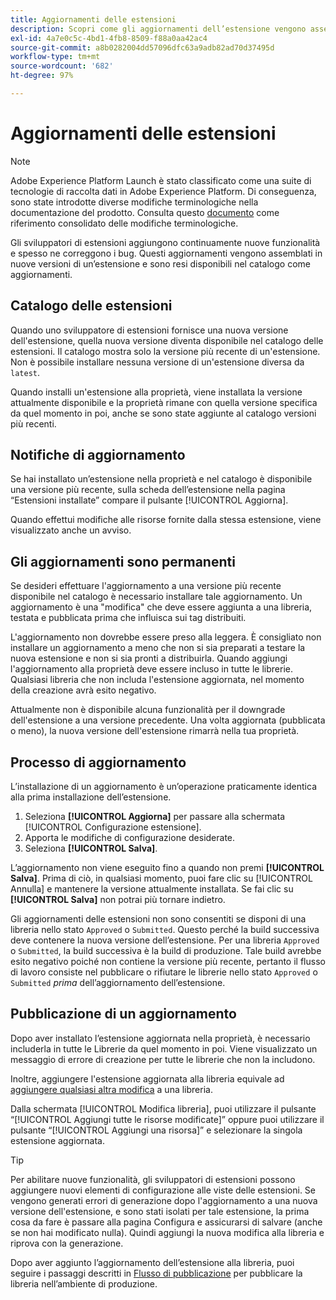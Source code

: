 ```yaml
---
title: Aggiornamenti delle estensioni
description: Scopri come gli aggiornamenti dell’estensione vengono assemblati e rappresentati nel catalogo delle estensioni.
exl-id: 4a7e0c5c-4bd1-4fb8-8509-f88a0aa42ac4
source-git-commit: a8b0282004dd57096dfc63a9adb82ad70d37495d
workflow-type: tm+mt
source-wordcount: '682'
ht-degree: 97%

---
```


# Aggiornamenti delle estensioni

>[!NOTE]
>
>Adobe Experience Platform Launch è stato classificato come una suite di tecnologie di raccolta dati in Adobe Experience Platform. Di conseguenza, sono state introdotte diverse modifiche terminologiche nella documentazione del prodotto. Consulta questo [documento](../../../term-updates.md) come riferimento consolidato delle modifiche terminologiche.

Gli sviluppatori di estensioni aggiungono continuamente nuove funzionalità e spesso ne correggono i bug. Questi aggiornamenti vengono assemblati in nuove versioni di un’estensione e sono resi disponibili nel catalogo come aggiornamenti.

## Catalogo delle estensioni

Quando uno sviluppatore di estensioni fornisce una nuova versione dell&#39;estensione, quella nuova versione diventa disponibile nel catalogo delle estensioni. Il catalogo mostra solo la versione più recente di un&#39;estensione. Non è possibile installare nessuna versione di un&#39;estensione diversa da `latest`.

Quando installi un&#39;estensione alla proprietà, viene installata la versione attualmente disponibile e la proprietà rimane con quella versione specifica da quel momento in poi, anche se sono state aggiunte al catalogo versioni più recenti.

## Notifiche di aggiornamento

Se hai installato un’estensione nella proprietà e nel catalogo è disponibile una versione più recente, sulla scheda dell’estensione nella pagina “Estensioni installate” compare il pulsante [!UICONTROL Aggiorna].

Quando effettui modifiche alle risorse fornite dalla stessa estensione, viene visualizzato anche un avviso.

## Gli aggiornamenti sono permanenti

Se desideri effettuare l&#39;aggiornamento a una versione più recente disponibile nel catalogo è necessario installare tale aggiornamento. Un aggiornamento è una &quot;modifica&quot; che deve essere aggiunta a una libreria, testata e pubblicata prima che influisca sui tag distribuiti.

L&#39;aggiornamento non dovrebbe essere preso alla leggera. È consigliato non installare un aggiornamento a meno che non si sia preparati a testare la nuova estensione e non si sia pronti a distribuirla. Quando aggiungi l&#39;aggiornamento alla proprietà deve essere incluso in tutte le librerie. Qualsiasi libreria che non includa l&#39;estensione aggiornata, nel momento della creazione avrà esito negativo.

Attualmente non è disponibile alcuna funzionalità per il downgrade dell&#39;estensione a una versione precedente. Una volta aggiornata (pubblicata o meno), la nuova versione dell&#39;estensione rimarrà nella tua proprietà.

## Processo di aggiornamento

L’installazione di un aggiornamento è un’operazione praticamente identica alla prima installazione dell’estensione.

1. Seleziona **[!UICONTROL Aggiorna]** per passare alla schermata [!UICONTROL Configurazione estensione].
1. Apporta le modifiche di configurazione desiderate.
1. Seleziona **[!UICONTROL Salva]**.

L’aggiornamento non viene eseguito fino a quando non premi **[!UICONTROL Salva]**. Prima di ciò, in qualsiasi momento, puoi fare clic su [!UICONTROL Annulla] e mantenere la versione attualmente installata. Se fai clic su **[!UICONTROL Salva]** non potrai più tornare indietro.

Gli aggiornamenti delle estensioni non sono consentiti se disponi di una libreria nello stato `Approved` o `Submitted`. Questo perché la build successiva deve contenere la nuova versione dell’estensione. Per una libreria `Approved` o `Submitted`, la build successiva è la build di produzione. Tale build avrebbe esito negativo poiché non contiene la versione più recente, pertanto il flusso di lavoro consiste nel pubblicare o rifiutare le librerie nello stato `Approved` o `Submitted` _prima_ dell’aggiornamento dell’estensione.

## Pubblicazione di un aggiornamento

Dopo aver installato l’estensione aggiornata nella proprietà, è necessario includerla in tutte le Librerie da quel momento in poi. Viene visualizzato un messaggio di errore di creazione per tutte le librerie che non la includono.

Inoltre, aggiungere l&#39;estensione aggiornata alla libreria equivale ad [aggiungere qualsiasi altra modifica](../../publishing/libraries.md) a una libreria.

Dalla schermata [!UICONTROL Modifica libreria], puoi utilizzare il pulsante “[!UICONTROL Aggiungi tutte le risorse modificate]” oppure puoi utilizzare il pulsante “[!UICONTROL Aggiungi una risorsa]” e selezionare la singola estensione aggiornata.

>[!TIP]
>
>Per abilitare nuove funzionalità, gli sviluppatori di estensioni possono aggiungere nuovi elementi di configurazione alle viste delle estensioni. Se vengono generati errori di generazione dopo l&#39;aggiornamento a una nuova versione dell&#39;estensione, e sono stati isolati per tale estensione, la prima cosa da fare è passare alla pagina Configura e assicurarsi di salvare (anche se non hai modificato nulla). Quindi aggiungi la nuova modifica alla libreria e riprova con la generazione.

Dopo aver aggiunto l’aggiornamento dell’estensione alla libreria, puoi seguire i passaggi descritti in [Flusso di pubblicazione](../../publishing/publishing-flow.md) per pubblicare la libreria nell’ambiente di produzione.

